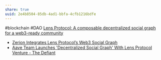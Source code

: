 ```yaml
---
share: true
uuid: 2e4b8504-85db-4ad1-bbfa-4cfb1216bdfe
---
```

#blockchain #DAO 
[Lens Protocol: A composable decentralized social graph for a web3-ready community](https://cryptoslate.com/lens-protocol-a-composable-decentralized-social-graph-for-a-web3-ready-community/)

* [Zerion Integrates Lens Protocol’s Web3 Social Graph](https://zerion.io/blog/zerion-integrates-lens-protocols-web3-social-graph/)
* [Aave Team Launches 'Decentralized Social Graph' With Lens Protocol Venture - The Defiant](https://thedefiant.io/lens-web3-social-media-polygon)